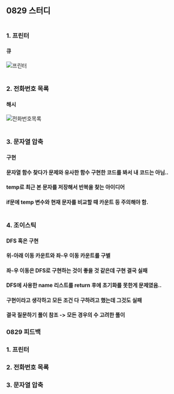 ## 0829 스터디
#
### 1. 프린터
#### 큐
![프린터](https://user-images.githubusercontent.com/69744314/186832984-bb6f9664-e835-43a1-85a2-9ae647d409b9.jpg)



#
### 2. 전화번호 목록
#### 해시
![전화번호목록](https://user-images.githubusercontent.com/69744314/186832936-ef2e46aa-f4b2-49c3-a7e2-abcad67e65be.jpg)

#
### 3. 문자열 압축
#### 구현
#### 문자열 함수 찾다가 문제와 유사한 함수 구현한 코드를 봐서 내 코드는 아님..
#### temp로 최근 본 문자를 저장해서 반복을 찾는 아이디어
#### if문에 temp 변수와 현재 문자를 비교할 때 카운트 등 주의해야 함.
#
### 4. 조이스틱
#### DFS 혹은 구현
#### 위-아래 이동 카운트와 좌-우 이동 카운트를 구별
#### 좌-우 이동은 DFS로 구현하는 것이 좋을 것 같은데 구현 결국 실패
#### DFS에 사용한 name 리스트를 return 후에 초기화를 못한게 문제였음..
#### 구현이라고 생각하고 모든 조건 다 구하려고 했는데 그것도 실패
#### 결국 질문하기 풀이 참조 -> 모든 경우의 수 고려한 풀이
#### 


### 0829 피드백
### 1. 프린터
#### 

###

### 2. 전화번호 목록
####

###

### 3. 문자열 압축
#### 
